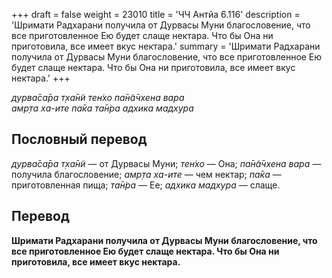 +++
draft = false
weight = 23010
title = 'ЧЧ Антйа 6.116'
description = 'Шримати Радхарани получила от Дурвасы Муни благословение, что все приготовленное Ею будет слаще нектара. Что бы Она ни приготовила, все имеет вкус нектара.'
summary = 'Шримати Радхарани получила от Дурвасы Муни благословение, что все приготовленное Ею будет слаще нектара. Что бы Она ни приготовила, все имеет вкус нектара.'
+++

_дурва̄са̄ра т̣ха̄н̃и тен̇хо па̄н̃а̄чхена вара  
амр̣та ха-ите па̄ка та̄н̇ра адхика мадхура_

## Пословный перевод

_дурва̄са̄ра_ _т̣ха̄н̃и_ — от Дурвасы Муни; _тен̇хо_ — Она; _па̄н̃а̄чхена_ _вара_ — получила благословение; _амр̣та_ _ха_\-_ите_ — чем нектар; _па̄ка_ — приготовленная пища; _та̄н̇ра_ — Ее; _адхика_ _мадхура_ — слаще.

## Перевод

**Шримати Радхарани получила от Дурвасы Муни благословение, что все приготовленное Ею будет слаще нектара. Что бы Она ни приготовила, все имеет вкус нектара.**
